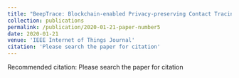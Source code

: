 ```yaml
---
title: "BeepTrace: Blockchain-enabled Privacy-preserving Contact Tracing for COVID-19 Pandemic and Beyond"
collection: publications
permalink: /publication/2020-01-21-paper-number5
date: 2020-01-21
venue: 'IEEE Internet of Things Journal'
citation: 'Please search the paper for citation'
---
```

Recommended citation: Please search the paper for citation